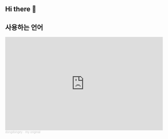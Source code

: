 ## Hi there 👋

<!--
**dongdongey/dongdongey** is a ✨ _special_ ✨ repository because its `README.md` (this file) appears on your GitHub profile.

Here are some ideas to get you started:

- 🔭 I’m currently working on ...
- 🌱 I’m currently learning ...
- 👯 I’m looking to collaborate on ...
- 🤔 I’m looking for help with ...
- 💬 Ask me about ...
- 📫 How to reach me: ...
- 😄 Pronouns: ...
- ⚡ Fun fact: ...
-->

## 사용하는 언어

<iframe width="100%" height="300" scrolling="no" frameborder="no" allow="autoplay"
    src="https://w.soundcloud.com/player/?url=https%3A//api.soundcloud.com/playlists/1878639347&color=%230e1e28&auto_play=false&hide_related=false&show_comments=true&show_user=true&show_reposts=false&show_teaser=true&visual=true"></iframe>
<div
    style="font-size: 10px; color: #cccccc;line-break: anywhere;word-break: normal;overflow: hidden;white-space: nowrap;text-overflow: ellipsis; font-family: Interstate,Lucida Grande,Lucida Sans Unicode,Lucida Sans,Garuda,Verdana,Tahoma,sans-serif;font-weight: 100;">
    <a href="https://soundcloud.com/dongdongey" title="dongdongey" target="_blank"
        style="color: #cccccc; text-decoration: none;">dongdongey</a> · <a
        href="https://soundcloud.com/dongdongey/sets/my-original" title="my original" target="_blank"
        style="color: #cccccc; text-decoration: none;">my original</a></div>
